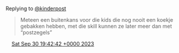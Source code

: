 Replying to [@kinderpost](https://twitter.com/DromerDenker/status/1708205311331389797)

> Meteen een buitenkans voor die kids die nog nooit een koekje gebakken hebben, met die skill kunnen ze later meer dan met “postzegels”

<img src="../../media/tweet.ico" width="12" /> [Sat Sep 30 19:42:42 +0000 2023](https://twitter.com/DromerDenker/status/1708205752265908294)